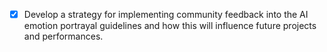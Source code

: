 - [x] Develop a strategy for implementing community feedback into the AI emotion portrayal guidelines and how this will influence future projects and performances.